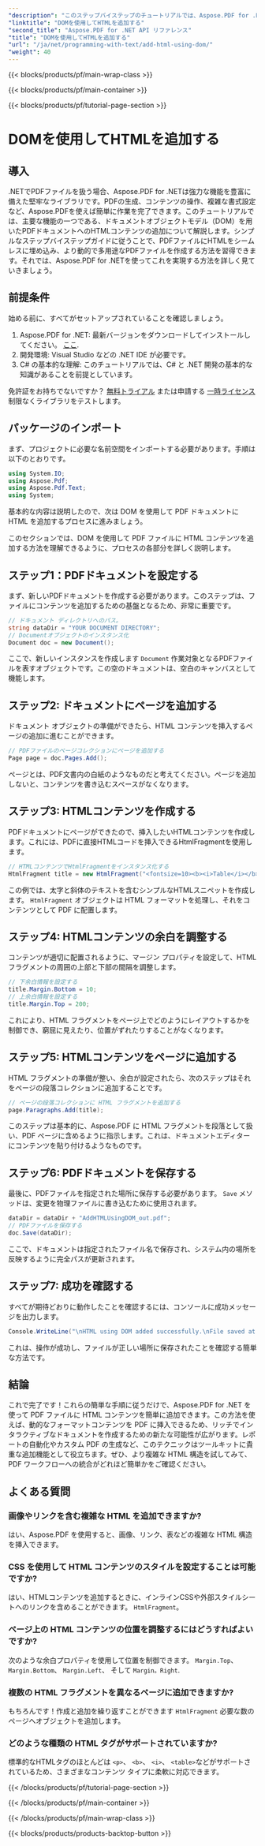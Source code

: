 ```yaml
---
"description": "このステップバイステップのチュートリアルでは、Aspose.PDF for .NET を使用して PDF ドキュメントに HTML コンテンツを追加する方法を学びます。動的な HTML フォーマットを使用して、PDF ファイルを簡単に強化できます。"
"linktitle": "DOMを使用してHTMLを追加する"
"second_title": "Aspose.PDF for .NET API リファレンス"
"title": "DOMを使用してHTMLを追加する"
"url": "/ja/net/programming-with-text/add-html-using-dom/"
"weight": 40
---
```


{{< blocks/products/pf/main-wrap-class >}}

{{< blocks/products/pf/main-container >}}

{{< blocks/products/pf/tutorial-page-section >}}

# DOMを使用してHTMLを追加する

## 導入

.NETでPDFファイルを扱う場合、Aspose.PDF for .NETは強力な機能を豊富に備えた堅牢なライブラリです。PDFの生成、コンテンツの操作、複雑な書式設定など、Aspose.PDFを使えば簡単に作業を完了できます。このチュートリアルでは、主要な機能の一つである、ドキュメントオブジェクトモデル（DOM）を用いたPDFドキュメントへのHTMLコンテンツの追加について解説します。シンプルなステップバイステップガイドに従うことで、PDFファイルにHTMLをシームレスに埋め込み、より動的で多用途なPDFファイルを作成する方法を習得できます。それでは、Aspose.PDF for .NETを使ってこれを実現する方法を詳しく見ていきましょう。

## 前提条件

始める前に、すべてがセットアップされていることを確認しましょう。

1. Aspose.PDF for .NET: 最新バージョンをダウンロードしてインストールしてください。 [ここ](https://releases。aspose.com/pdf/net/).
2. 開発環境: Visual Studio などの .NET IDE が必要です。
3. C# の基本的な理解: このチュートリアルでは、C# と .NET 開発の基本的な知識があることを前提としています。

免許証をお持ちでないですか？ [無料トライアル](https://releases.aspose.com/) または申請する [一時ライセンス](https://purchase.aspose.com/temporary-license/) 制限なくライブラリをテストします。

## パッケージのインポート

まず、プロジェクトに必要な名前空間をインポートする必要があります。手順は以下のとおりです。

```csharp
using System.IO;
using Aspose.Pdf;
using Aspose.Pdf.Text;
using System;
```

基本的な内容は説明したので、次は DOM を使用して PDF ドキュメントに HTML を追加するプロセスに進みましょう。

このセクションでは、DOM を使用して PDF ファイルに HTML コンテンツを追加する方法を理解できるように、プロセスの各部分を詳しく説明します。

## ステップ1：PDFドキュメントを設定する

まず、新しいPDFドキュメントを作成する必要があります。このステップは、ファイルにコンテンツを追加するための基盤となるため、非常に重要です。

```csharp
// ドキュメント ディレクトリへのパス。
string dataDir = "YOUR DOCUMENT DIRECTORY";
// Documentオブジェクトのインスタンス化
Document doc = new Document();
```

ここで、新しいインスタンスを作成します `Document` 作業対象となるPDFファイルを表すオブジェクトです。この空のドキュメントは、空白のキャンバスとして機能します。

## ステップ2: ドキュメントにページを追加する

ドキュメント オブジェクトの準備ができたら、HTML コンテンツを挿入するページの追加に進むことができます。

```csharp
// PDFファイルのページコレクションにページを追加する
Page page = doc.Pages.Add();
```

ページとは、PDF文書内の白紙のようなものだと考えてください。ページを追加しないと、コンテンツを書き込むスペースがなくなります。

## ステップ3: HTMLコンテンツを作成する

PDFドキュメントにページができたので、挿入したいHTMLコンテンツを作成します。これには、PDFに直接HTMLコードを挿入できるHtmlFragmentを使用します。

```csharp
// HTMLコンテンツでHtmlFragmentをインスタンス化する
HtmlFragment title = new HtmlFragment("<fontsize=10><b><i>Table</i></b></fontsize>");
```

この例では、太字と斜体のテキストを含むシンプルなHTMLスニペットを作成します。 `HtmlFragment` オブジェクトは HTML フォーマットを処理し、それをコンテンツとして PDF に配置します。

## ステップ4: HTMLコンテンツの余白を調整する

コンテンツが適切に配置されるように、マージン プロパティを設定して、HTML フラグメントの周囲の上部と下部の間隔を調整します。

```csharp
// 下余白情報を設定する
title.Margin.Bottom = 10;
// 上余白情報を設定する
title.Margin.Top = 200;
```

これにより、HTML フラグメントをページ上でどのようにレイアウトするかを制御でき、窮屈に見えたり、位置がずれたりすることがなくなります。

## ステップ5: HTMLコンテンツをページに追加する

HTML フラグメントの準備が整い、余白が設定されたら、次のステップはそれをページの段落コレクションに追加することです。

```csharp
// ページの段落コレクションに HTML フラグメントを追加する
page.Paragraphs.Add(title);
```

このステップは基本的に、Aspose.PDF に HTML フラグメントを段落として扱い、PDF ページに含めるように指示します。これは、ドキュメントエディターにコンテンツを貼り付けるようなものです。

## ステップ6: PDFドキュメントを保存する

最後に、PDFファイルを指定された場所に保存する必要があります。 `Save` メソッドは、変更を物理ファイルに書き込むために使用されます。

```csharp
dataDir = dataDir + "AddHTMLUsingDOM_out.pdf";
// PDFファイルを保存する
doc.Save(dataDir);
```

ここで、ドキュメントは指定されたファイル名で保存され、システム内の場所を反映するように完全パスが更新されます。

## ステップ7: 成功を確認する

すべてが期待どおりに動作したことを確認するには、コンソールに成功メッセージを出力します。

```csharp
Console.WriteLine("\nHTML using DOM added successfully.\nFile saved at " + dataDir);
```

これは、操作が成功し、ファイルが正しい場所に保存されたことを確認する簡単な方法です。

## 結論

これで完了です！これらの簡単な手順に従うだけで、Aspose.PDF for .NET を使って PDF ファイルに HTML コンテンツを簡単に追加できます。この方法を使えば、動的なフォーマットコンテンツを PDF に挿入できるため、リッチでインタラクティブなドキュメントを作成するための新たな可能性が広がります。レポートの自動化やカスタム PDF の生成など、このテクニックはツールキットに貴重な追加機能として役立ちます。ぜひ、より複雑な HTML 構造を試してみて、PDF ワークフローへの統合がどれほど簡単かをご確認ください。

## よくある質問

### 画像やリンクを含む複雑な HTML を追加できますか?
はい、Aspose.PDF を使用すると、画像、リンク、表などの複雑な HTML 構造を挿入できます。

### CSS を使用して HTML コンテンツのスタイルを設定することは可能ですか?
はい、HTMLコンテンツを追加するときに、インラインCSSや外部スタイルシートへのリンクを含めることができます。 `HtmlFragment`。

### ページ上の HTML コンテンツの位置を調整するにはどうすればよいですか?
次のような余白プロパティを使用して位置を制御できます。 `Margin.Top`、 `Margin.Bottom`、 `Margin.Left`、 そして `Margin。Right`.

### 複数の HTML フラグメントを異なるページに追加できますか?
もちろんです！作成と追加を繰り返すことができます `HtmlFragment` 必要な数のページへオブジェクトを追加します。

### どのような種類の HTML タグがサポートされていますか?
標準的なHTMLタグのほとんどは `<p>`、 `<b>`、 `<i>`、 `<table>`などがサポートされているため、さまざまなコンテンツ タイプに柔軟に対応できます。

{{< /blocks/products/pf/tutorial-page-section >}}

{{< /blocks/products/pf/main-container >}}

{{< /blocks/products/pf/main-wrap-class >}}

{{< blocks/products/products-backtop-button >}}